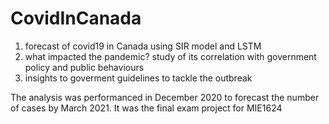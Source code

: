 # CovidInCanada


1. forecast of covid19 in Canada using SIR model and LSTM
2. what impacted the pandemic? study of its correlation with government policy and public behaviours
3. insights to goverment guidelines to tackle the outbreak

The analysis was performanced in December 2020 to forecast the number of cases by March 2021. It was the final exam project for MIE1624
